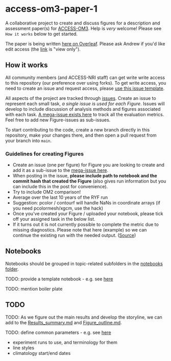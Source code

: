 # access-om3-paper-1

A collaborative project to create and discuss figures for a description and assessment paper(s) for [ACCESS-OM3](https://github.com/ACCESS-NRI/access-om3-configs). Help is _very_ welcome! Please see `How it works` below to get started.

The paper is being written [here on Overleaf](https://www.overleaf.com/read/pygvjbmmghsv#b18c9c). Please ask Andrew if you'd like edit access (the [link](https://www.overleaf.com/read/pygvjbmmghsv#b18c9c) is "view only"). 

## How it works

All community members (and ACCESS-NRI staff) can get write write access to this repository (our preference over using forks). To get write access, you need to create an issue and request access, please [use this issue template](https://github.com/ACCESS-Community-Hub/access-om3-paper-1/issues/new?template=add-user-request-to--access-om3-paper-1--repository-.md).

All aspects of the project are tracked through [issues](https://github.com/ACCESS-Community-Hub/access-om3-25km-paper-1/issues). Create an issue to represent each small task, _a single issue is used for each Figure_. Issues will develop to include discussion of analysis methods and figures associated with each task. [A mega-issue exists here](https://github.com/ACCESS-Community-Hub/access-om3-paper-1/issues/23) to track all the evaluation metrics. Feel free to add new Figure-issues as sub-issues.

To start contributing to the code, create a new branch directly in this repository, make your changes there, and then open a pull request from your branch into `main`.

### Guidelines for creating Figures
 - Create an issue (one per figure) for Figure you are looking to create and add it as a sub-issue to the [mega-issue  here](https://github.com/ACCESS-Community-Hub/access-om3-paper-1/issues/23).
 - When posting in the issue, **please include path to notebook and the commit hash that created the Figure** (also gives run information but you can include this in the post for convenience).
 - Try to include OM2 comparison!
 - Average over the last 10 years of the RYF run
 - Suggestion: pcolor / contourf will handle NaNs in coordinate arrays (if you need pcolormesh/xgcm, use the hack)
 - Once you've created your Figure / uploaded your notebook, please tick off your assigned task in the below list.
 - If it turns out it is not currently possible to complete the metric due to missing diagnostics. Please note that here (example) so we can continue the existing run with the needed output.
([Source](https://github.com/ACCESS-Community-Hub/access-om3-paper-1/issues/23#issue-3308829506))

## Notebooks

Notebooks should be grouped in topic-related subfolders in the [notebooks folder](https://github.com/ACCESS-Community-Hub/access-om3-25km-paper-1/blob/main/notebooks).

TODO: provide a template notebook - e.g. see [here](https://github.com/pedrocol/basal_mom5-collaborative-project/blob/main/notebooks/example_notebook.ipynb)

TODO: mention boiler plate

## TODO

TODO: As we figure out the main results and develop the storyline, we can add to the [Results_summary.md](https://github.com/ACCESS-Community-Hub/access-om3-25km-paper-1/blob/main/Results_summary.md) and [Figure_outline.md](https://github.com/ACCESS-Community-Hub/access-om3-25km-paper-1/blob/main/Figure_outline.md).

TODO: define common parameters - e.g. see [here](https://github.com/pedrocol/basal_mom5-collaborative-project?tab=readme-ov-file#plotting-formatsdict)
- experiment runs to use, and terminology for them
- line styles
- climatology start/end dates

